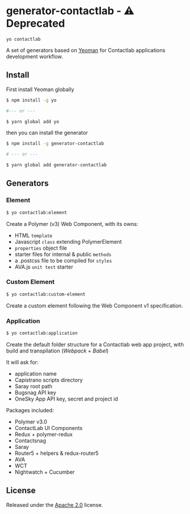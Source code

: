 # generator-contactlab - :warning: Deprecated

```yo contactlab```

A set of generators based on [Yeoman](http://yeoman.io/) for Contactlab applications development workflow.

## Install
First install Yeoman globally

```sh
$ npm install -g yo

#--- or ---

$ yarn global add yo
```

then you can install the generator

```sh
$ npm install -g generator-contactlab

# --- or ---

$ yarn global add generator-contactlab
```

## Generators

### Element

```sh
$ yo contactlab:element
```

Create a Polymer (v3) Web Component, with its owns:

- HTML `template`
- Javascript `class` extending PolymerElement
- `properties` object file
- starter files for internal & public `methods`
- a .postcss file to be compiled for `styles`
- AVA.js `unit test` starter

### Custom Element

```sh
$ yo contactlab:custom-element
```

Create a custom element following the Web Component v1 specification.

### Application

```sh
$ yo contactlab:application
```

Create the default folder structure for a Contactlab web app project, with build and transpilation (*Webpack* + *Babel*)

It will ask for:
- application name
- Capistrano scripts directory
- Saray root path
- Bugsnag API key
- OneSky App API key, secret and project id

Packages included:
- Polymer v3.0
- ContactLab UI Components
- Redux + polymer-redux
- Contactsnag
- Saray
- Router5 + helpers & redux-router5
- AVA
- WCT
- Nightwatch + Cucumber

## License

Released under the [Apache 2.0](LICENSE) license.
